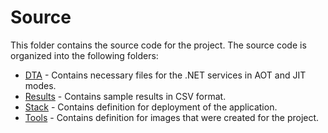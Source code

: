 # Source

This folder contains the source code for the project. The source code is organized into the following folders:

- [DTA](./DTA/readme.md) - Contains necessary files for the .NET services in AOT and JIT modes.
- [Results](./Results/readme.md) - Contains sample results in CSV format.
- [Stack](./Stack/readme.md) - Contains definition for deployment of the application.
- [Tools](./Tools/readme.md) - Contains definition for images that were created for the project.

